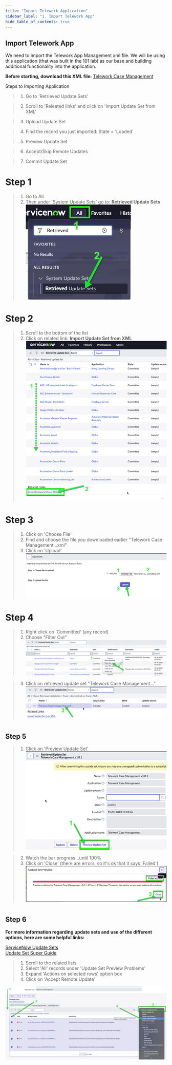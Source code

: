 ```yaml
---
title: "Import Telework Application" 
sidebar_label: "1. Import Telework App"
hide_table_of_contents: true
---
```


## Import Telework App

We need to import the Telework App Management xml file.  We will be using this application (that was built in the 101 lab) as our base and building additional functionality into the application.

**Before starting, download this XML file:**
[Telework Case Management](./Telework_App_File/Telework%20Case%20Management%20v1.0.1.xml)  


Steps to Importing Application  

>1. Go to 'Retrieved Update Sets'  

>2. Scroll to 'Releated links' and click on 'Import Update Set from XML'  

>3. Upload Update Set  

>4. Find the record you just imported: State = 'Loaded'  

>5. Preview Update Set 

>6. Accept/Skip Remote Updates  

>7. Commit Update Set  
  
    
      
#
# Step 1

>1. Go to All  
>2. Then under 'System Update Sets' go to: **Retrieved Update Sets**  
![](./images/Step%201.png)  

#
# Step 2

>1. Scroll to the bottom of the list
>2. Click on related link: **Import Update Set from XML**
![](./images/Step%202.png)  

#
# Step 3  

>1. Click on 'Choose File'
>2. Find and choose the file you downloaded earlier "Telework Case Management...xml"
>3. Click on 'Upload'
![](./images/Step%203.png)  

#
# Step 4  

>1. Right click on 'Committed' (any record)
>2. Choose "Filter Out"  
![](./images/Step%204.png)  

>3. Click on retrieved update set "Telework Case Management..."  
![](./images/Step%205.png)  

#
## Step 5

>1. Click on 'Preview Update Set'  
![](./images/Step%206.png)  

>2. Watch the bar progress...until 100%
>3. Click on 'Close' (there are errors, so it's ok that it says 'Failed')  
![](./images/Step%207.png)  

#
## Step 6

**For more information regarding update sets and use of the different options, here are some helpful links:**

[ServiceNow Update Sets](https://docs.servicenow.com/bundle/vancouver-application-development/page/build/system-update-sets/concept/system-update-sets.html)  
[Update Set Super Guide](https://www.servicenowelite.com/blog/2016/8/7/update-sets)  

>1. Scroll to the related lists
>2. Select 'All' records under 'Update Set Preview Problems'
>3. Expand 'Actions on selected rows' option box
>4. Click on 'Accept Remote Update'

![](./images/Step%208.png)  




